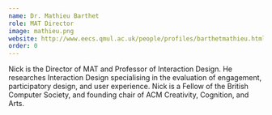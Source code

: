```yaml
---
name: Dr. Mathieu Barthet
role: MAT Director
image: mathieu.png
website: http://www.eecs.qmul.ac.uk/people/profiles/barthetmathieu.html
order: 0
---
```

Nick is the Director of MAT and Professor of Interaction Design. He researches Interaction Design specialising in the evaluation of engagement, participatory design, and user experience. Nick is a Fellow of the British Computer Society, and founding chair of ACM Creativity, Cognition, and Arts.
